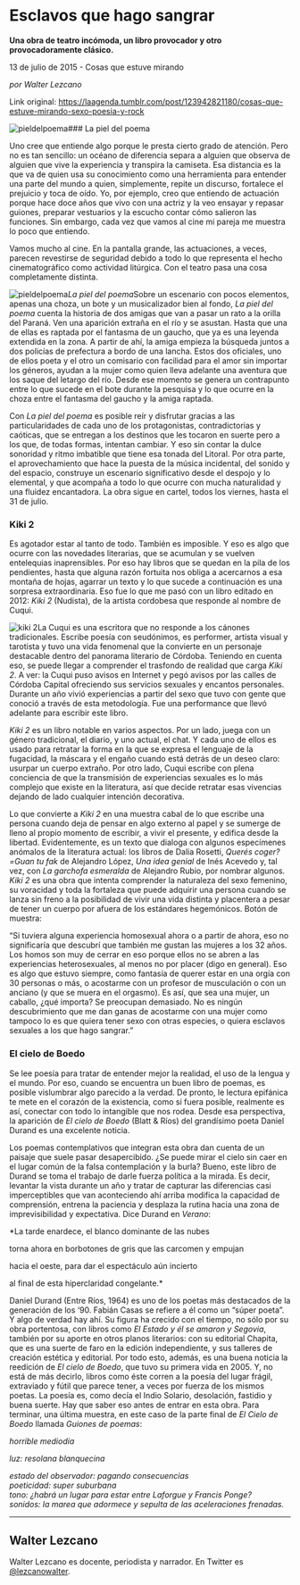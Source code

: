 # Esclavos que hago sangrar

**Una obra de teatro incómoda, un libro provocador y otro provocadoramente clásico.**

13 de julio de 2015 - Cosas que estuve mirando

_por Walter Lezcano_

Link original: https://laagenda.tumblr.com/post/123942821180/cosas-que-estuve-mirando-sexo-poesia-y-rock

![pieldelpoema](https://64.media.tumblr.com/8501a681906287dfd98d32306f8fe258/tumblr_inline_pjzq4wAE4k1t6q87u_500.jpg)### La piel del poema

Uno cree que entiende algo porque le presta cierto grado de atención. Pero no es tan sencillo: un océano de diferencia separa a alguien que observa de alguien que vive la experiencia y transpira la camiseta. Esa distancia es la que va de quien usa su conocimiento como una herramienta para entender una parte del mundo a quien, simplemente, repite un discurso, fortalece el prejuicio y toca de oído. Yo, por ejemplo, creo que entiendo de actuación porque hace doce años que vivo con una actriz y la veo ensayar y repasar guiones, preparar vestuarios y la escucho contar cómo salieron las funciones. Sin embargo, cada vez que vamos al cine mi pareja me muestra lo poco que entiendo. 


Vamos mucho al cine. En la pantalla grande, las actuaciones, a veces, parecen revestirse de seguridad debido a todo lo que representa el hecho cinematográfico como actividad litúrgica. Con el teatro pasa una cosa completamente distinta. 


![pieldelpoema](https://64.media.tumblr.com/de8596d111e841d9390d6672ba92515f/tumblr_inline_pjzq4xnmix1t6q87u_250.jpg)*La piel del poema*Sobre un escenario con pocos elementos, apenas una choza, un bote y un musicalizador bien al fondo, *La piel del poema* cuenta la historia de dos amigas que van a pasar un rato a la orilla del Paraná. Ven una aparición extraña en el río y se asustan. Hasta que una de ellas es raptada por el fantasma de un gaucho, que ya es una leyenda extendida en la zona. A partir de ahí, la amiga empieza la búsqueda juntos a dos policías de prefectura a bordo de una lancha. Estos dos oficiales, uno de ellos poeta y el otro un comisario con facilidad para el amor sin importar los géneros, ayudan a la mujer como quien lleva adelante una aventura que los saque del letargo del río. Desde ese momento se genera un contrapunto entre lo que sucede en el bote durante la pesquisa y lo que ocurre en la choza entre el fantasma del gaucho y la amiga raptada. 


Con *La piel del poema* es posible reír y disfrutar gracias a las particularidades de cada uno de los protagonistas, contradictorias y caóticas, que se entregan a los destinos que les tocaron en suerte pero a los que, de todas formas, intentan cambiar. Y eso sin contar la dulce sonoridad y ritmo imbatible que tiene esa tonada del Litoral. Por otra parte, el aprovechamiento que hace la puesta de la música incidental, del sonido y del espacio, construye un escenario significativo desde el despojo y lo elemental, y que acompaña a todo lo que ocurre con mucha naturalidad y una fluidez encantadora. La obra sigue en cartel, todos los viernes, hasta el 31 de julio. 

### Kiki 2

Es agotador estar al tanto de todo. También es imposible. Y eso es algo que ocurre con las novedades literarias, que se acumulan y se vuelven entelequias inaprensibles. Por eso hay libros que se quedan en la pila de los pendientes, hasta que alguna razón fortuita nos obliga a acercarnos a esa montaña de hojas, agarrar un texto y lo que sucede a continuación es una sorpresa extraordinaria. Eso fue lo que me pasó con un libro editado en 2012: *Kiki 2* (Nudista), de la artista cordobesa que responde al nombre de Cuqui.


![kiki 2](https://64.media.tumblr.com/afc6c467c14ab11018d75c83b44abc14/tumblr_inline_pjzq4xLin01t6q87u_250.jpg)La Cuqui es una escritora que no responde a los cánones tradicionales. Escribe poesía con seudónimos, es performer, artista visual y tarotista y tuvo una vida fenomenal que la convierte en un personaje destacable dentro del panorama literario de Córdoba. Teniendo en cuenta eso, se puede llegar a comprender el trasfondo de realidad que carga *Kiki 2*. A ver: la Cuqui puso avisos en Internet y pegó avisos por las calles de Córdoba Capital ofreciendo sus servicios sexuales y encantos personales. Durante un año vivió experiencias a partir del sexo que tuvo con gente que conoció a través de esta metodología. Fue una performance que llevó adelante para escribir este libro. 


*Kiki 2* es un libro notable en varios aspectos. Por un lado, juega con un género tradicional, el diario, y uno actual, el chat. Y cada uno de ellos es usado para retratar la forma en la que se expresa el lenguaje de la fugacidad, la máscara y el engaño cuando está detrás de un deseo claro: usurpar un cuerpo extraño. Por otro lado, Cuqui escribe con plena conciencia de que la transmisión de experiencias sexuales es lo más complejo que existe en la literatura, así que decide retratar esas vivencias dejando de lado cualquier intención decorativa. 


Lo que convierte a *Kiki 2* en una muestra cabal de lo que escribe una persona cuando deja de pensar en algo externo al papel y se sumerge de lleno al propio momento de escribir, a vivir el presente, y edifica desde la libertad. Evidentemente, es un texto que dialoga con algunos especímenes anómalos de la literatura actual: los libros de Dalia Rosetti, *Querés coger?=Guan tu fak* de Alejandro López, *Una idea genial* de Inés Acevedo y, tal vez, con *La garchofa esmeralda* de Alejandro Rubio, por nombrar algunos. *Kiki 2* es una obra que intenta comprender la naturaleza del sexo femenino, su voracidad y toda la fortaleza que puede adquirir una persona cuando se lanza sin freno a la posibilidad de vivir una vida distinta y placentera a pesar de tener un cuerpo por afuera de los estándares hegemónicos. Botón de muestra:

“Si tuviera alguna experiencia homosexual ahora o a partir de ahora, eso no significaría que descubrí que también me gustan las mujeres a los 32 años. Los homos son muy de cerrar en eso porque ellos no se abren a las experiencias heterosexuales, al menos no por placer (digo en general). 
Eso es algo que estuvo siempre, como fantasía de querer estar en una orgía con 30 personas o más, o acostarme con un profesor de musculación o con un anciano (y que se muera en el orgasmo). Es así, que sea una mujer, un caballo, ¿qué importa? Se preocupan demasiado. No es ningún descubrimiento que me dan ganas de acostarme con una mujer como tampoco lo es que quiera tener sexo con otras especies, o quiera esclavos sexuales a los que hago sangrar.”


### El cielo de Boedo

Se lee poesía para tratar de entender mejor la realidad, el uso de la lengua y el mundo. Por eso, cuando se encuentra un buen libro de poemas, es posible vislumbrar algo parecido a la verdad. De pronto, le lectura epifánica te mete en el corazón de la existencia, como si fuera posible, realmente es así, conectar con todo lo intangible que nos rodea. Desde esa perspectiva, la aparición de *El cielo de Boedo* (Blatt & Ríos) del grandísimo poeta Daniel Durand es una excelente noticia.


Los poemas contemplativos que integran esta obra dan cuenta de un paisaje que suele pasar desapercibido. ¿Se puede mirar el cielo sin caer en el lugar común de la falsa contemplación y la burla? Bueno, este libro de Durand se toma el trabajo de darle fuerza política a la mirada. Es decir, levantar la vista durante un año y tratar de capturar las diferencias casi imperceptibles que van aconteciendo ahí arriba modifica la capacidad de comprensión, entrena la paciencia y desplaza la rutina hacia una zona de imprevisibilidad y expectativa. Dice Durand en *Verano*:

*La tarde enardece, el blanco dominante de las nubes
  
torna ahora en borbotones de gris que las carcomen y empujan
  
hacia el oeste, para dar el espectáculo aún incierto
  
al final de esta hiperclaridad congelante.*

Daniel Durand (Entre Ríos, 1964) es uno de los poetas más destacados de la generación de los ‘90. Fabián Casas se refiere a él como un “súper poeta”. Y algo de verdad hay ahí. Su figura ha crecido con el tiempo, no sólo por su obra portentosa, con libros como *El Estado y él se amaron y Segovia*, también por su aporte en otros planos literarios: con su editorial Chapita, que es una suerte de faro en la edición independiente, y sus talleres de creación estética y editorial. 
Por todo esto, además, es una buena noticia la reedición de *El cielo de Boedo*, que tuvo su primera vida en 2005. Y, no está de más decirlo, libros como éste corren a la poesía del lugar frágil, extraviado y fútil que parece tener, a veces por fuerza de los mismos poetas. La poesía es, como decía el Indio Solario, desolación, fastidio y buena suerte. Hay que saber eso antes de entrar en esta obra. Para terminar, una última muestra, en este caso de la parte final de *El Cielo de Boedo* llamada *Guiones de poemas*:

*horrible mediodía*

*luz: resolana blanquecina*
  
*estado del observador: pagando consecuencias*  
*poeticidad: super suburbana*  
*tono: ¿habrá un lugar para estar entre Laforgue y Francis Ponge?*  
*sonidos: la marea que adormece y sepulta de las aceleraciones frenadas.*

  




---

 Walter Lezcano
---------------

 Walter Lezcano es docente, periodista y narrador. En Twitter es [@lezcanowalter](https://twitter.com/lezcanowalter).

